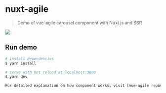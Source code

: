# nuxt-agile

> Demo of vue-agile carousel component with Nuxt.js and SSR

![](https://muuteam.com/nuxt-agile.png)

## Run demo

```bash
# install dependencies
$ yarn install

# serve with hot reload at localhost:3000
$ yarn dev

For detailed explanation on how component works, visit [vue-agile repository](https://github.com/lukaszflorczak/vue-agile).
